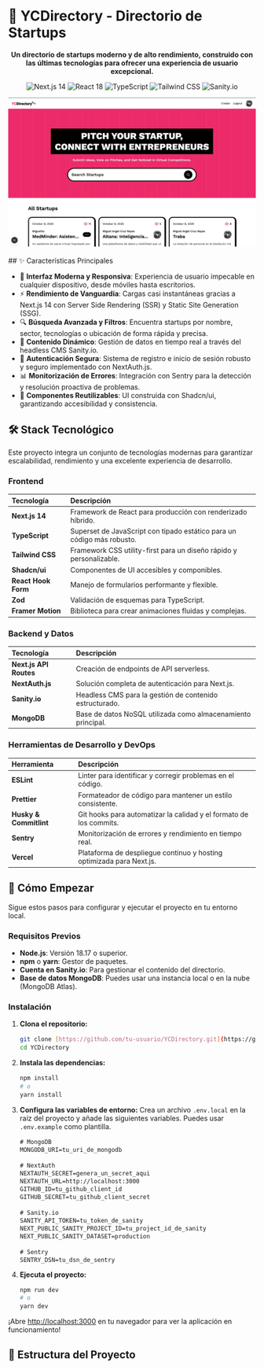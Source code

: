 # 🚀 YCDirectory - Directorio de Startups

<div align="center">

**Un directorio de startups moderno y de alto rendimiento, construido con las últimas tecnologías para ofrecer una experiencia de usuario excepcional.**

</div>

<p align="center">
  <img src="https://img.shields.io/badge/Next.js-14-black?style=for-the-badge&logo=nextdotjs" alt="Next.js 14">
  <img src="https://img.shields.io/badge/React-18-blue?style=for-the-badge&logo=react" alt="React 18">
  <img src="https://img.shields.io/badge/TypeScript-5-blue?style=for-the-badge&logo=typescript" alt="TypeScript">
  <img src="https://img.shields.io/badge/Tailwind_CSS-3-cyan?style=for-the-badge&logo=tailwindcss" alt="Tailwind CSS">
  <img src="https://img.shields.io/badge/Sanity-CMS-orange?style=for-the-badge&logo=sanity" alt="Sanity.io">
</p>

<div align="center">
  <img src="img/pagina.jpeg" alt="Vista previa de la aplicación YCDirectory" width="800"/>
</div>

<br>
## ✨ Características Principales

- 📱 **Interfaz Moderna y Responsiva**: Experiencia de usuario impecable en cualquier dispositivo, desde móviles hasta escritorios.
- ⚡ **Rendimiento de Vanguardia**: Cargas casi instantáneas gracias a Next.js 14 con Server Side Rendering (SSR) y Static Site Generation (SSG).
- 🔍 **Búsqueda Avanzada y Filtros**: Encuentra startups por nombre, sector, tecnologías o ubicación de forma rápida y precisa.
- 🔄 **Contenido Dinámico**: Gestión de datos en tiempo real a través del headless CMS Sanity.io.
- 🔐 **Autenticación Segura**: Sistema de registro e inicio de sesión robusto y seguro implementado con NextAuth.js.
- 📊 **Monitorización de Errores**: Integración con Sentry para la detección y resolución proactiva de problemas.
- 🎨 **Componentes Reutilizables**: UI construida con Shadcn/ui, garantizando accesibilidad y consistencia.

## 🛠️ Stack Tecnológico

Este proyecto integra un conjunto de tecnologías modernas para garantizar escalabilidad, rendimiento y una excelente experiencia de desarrollo.

### Frontend
| Tecnología | Descripción |
| :--- | :--- |
| **Next.js 14** | Framework de React para producción con renderizado híbrido. |
| **TypeScript** | Superset de JavaScript con tipado estático para un código más robusto. |
| **Tailwind CSS** | Framework CSS utility-first para un diseño rápido y personalizable. |
| **Shadcn/ui** | Componentes de UI accesibles y componibles. |
| **React Hook Form** | Manejo de formularios performante y flexible. |
| **Zod** | Validación de esquemas para TypeScript. |
| **Framer Motion** | Biblioteca para crear animaciones fluidas y complejas. |

### Backend y Datos
| Tecnología | Descripción |
| :--- | :--- |
| **Next.js API Routes** | Creación de endpoints de API serverless. |
| **NextAuth.js** | Solución completa de autenticación para Next.js. |
| **Sanity.io** | Headless CMS para la gestión de contenido estructurado. |
| **MongoDB** | Base de datos NoSQL utilizada como almacenamiento principal. |

### Herramientas de Desarrollo y DevOps
| Herramienta | Descripción |
| :--- | :--- |
| **ESLint** | Linter para identificar y corregir problemas en el código. |
| **Prettier** | Formateador de código para mantener un estilo consistente. |
| **Husky & Commitlint** | Git hooks para automatizar la calidad y el formato de los commits. |
| **Sentry** | Monitorización de errores y rendimiento en tiempo real. |
| **Vercel** | Plataforma de despliegue continuo y hosting optimizada para Next.js. |

## 🚀 Cómo Empezar

Sigue estos pasos para configurar y ejecutar el proyecto en tu entorno local.

### Requisitos Previos

- **Node.js**: Versión 18.17 o superior.
- **npm** o **yarn**: Gestor de paquetes.
- **Cuenta en Sanity.io**: Para gestionar el contenido del directorio.
- **Base de datos MongoDB**: Puedes usar una instancia local o en la nube (MongoDB Atlas).

### Instalación

1.  **Clona el repositorio:**
    ```bash
    git clone [https://github.com/tu-usuario/YCDirectory.git](https://github.com/tu-usuario/YCDirectory.git)
    cd YCDirectory
    ```

2.  **Instala las dependencias:**
    ```bash
    npm install
    # o
    yarn install
    ```

3.  **Configura las variables de entorno:**
    Crea un archivo `.env.local` en la raíz del proyecto y añade las siguientes variables. Puedes usar `.env.example` como plantilla.
    ```env
    # MongoDB
    MONGODB_URI=tu_uri_de_mongodb

    # NextAuth
    NEXTAUTH_SECRET=genera_un_secret_aqui
    NEXTAUTH_URL=http://localhost:3000
    GITHUB_ID=tu_github_client_id
    GITHUB_SECRET=tu_github_client_secret

    # Sanity.io
    SANITY_API_TOKEN=tu_token_de_sanity
    NEXT_PUBLIC_SANITY_PROJECT_ID=tu_project_id_de_sanity
    NEXT_PUBLIC_SANITY_DATASET=production

    # Sentry
    SENTRY_DSN=tu_dsn_de_sentry
    ```

4.  **Ejecuta el proyecto:**
    ```bash
    npm run dev
    # o
    yarn dev
    ```

¡Abre [http://localhost:3000](http://localhost:3000) en tu navegador para ver la aplicación en funcionamiento!

## 📂 Estructura del Proyecto